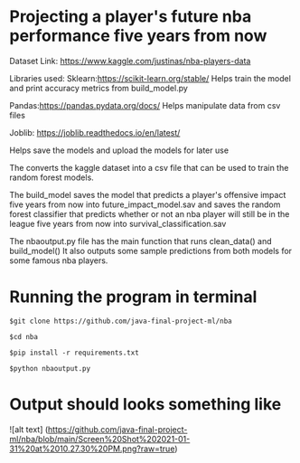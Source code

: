# Projecting a player's future  nba performance five years from now

Dataset Link: https://www.kaggle.com/justinas/nba-players-data

Libraries used:
Sklearn:https://scikit-learn.org/stable/
Helps train the model and print accuracy metrics from build_model.py



Pandas:https://pandas.pydata.org/docs/
Helps manipulate data from csv files

Joblib: https://joblib.readthedocs.io/en/latest/

Helps save the models and upload the models for later use

The  converts the kaggle dataset into a csv
file that can be used to train the random forest models.

The build_model saves the model that predicts a player's offensive impact five years from now into future_impact_model.sav and 
saves the random forest classifier that predicts whether or not an nba player will still be in the league five years from now into survival_classification.sav


The nbaoutput.py file has the main function that runs clean_data() and build_model()
It also outputs some sample predictions from both models for some famous nba players.



# Running the program in terminal

```
$git clone https://github.com/java-final-project-ml/nba

$cd nba

$pip install -r requirements.txt

$python nbaoutput.py
```



# Output should looks something like
![alt text] (https://github.com/java-final-project-ml/nba/blob/main/Screen%20Shot%202021-01-31%20at%2010.27.30%20PM.png?raw=true)








